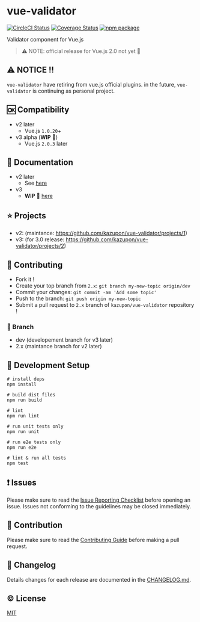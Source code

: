# vue-validator

[![CircleCI Status](https://circleci.com/gh/kazupon/vue-validator/tree/dev.svg?style=shield&circle-token=36fad1862fbb44da91a28217df8fba769d6d1ce7)](https://circleci.com/gh/kazupon/vue-validator/tree/dev)
[![Coverage Status](https://coveralls.io/repos/kazupon/vue-validator/badge.svg?branch=dev&service=github)](https://coveralls.io/github/kazupon/vue-validator?branch=dev)
[![npm package](https://img.shields.io/npm/v/vue-validator.svg)](https://www.npmjs.com/package/vue-validator)

Validator component for Vue.js

>:warning: NOTE: official release for Vue.js 2.0 not yet :construction:

## :warning: NOTICE !!
`vue-validator` have retiring from vue.js official plugins. in the future, `vue-validator` is continuing as personal project.

## :ok: Compatibility
- v2 later
    - Vue.js `1.0.20`+
- v3 alpha (**WIP** :construction:)
    - Vue.js `2.0.3` later

## :book: Documentation
- v2 later
    - See [here](http://kazupon.github.io/vue-validator/)
- v3
    - **WIP** :construction: [here](https://kazupon.github.io/vue-validator/)

## :star: Projects
- v2: (maintance: https://github.com/kazupon/vue-validator/projects/1)
- v3: (for 3.0 release: https://github.com/kazupon/vue-validator/projects/2)

## :muscle: Contributing
- Fork it !
- Create your top branch from `2.x`: `git branch my-new-topic origin/dev`
- Commit your changes: `git commit -am 'Add some topic'`
- Push to the branch: `git push origin my-new-topic`
- Submit a pull request to `2.x` branch of `kazupon/vue-validator` repository !

### :leaves: Branch
- dev (developement branch for v3 later)
- 2.x (maintance branch for v2 later)


## :hammer: Development Setup

    # install deps
    npm install

    # build dist files
    npm run build

    # lint
    npm run lint

    # run unit tests only
    npm run unit

    # run e2e tests only
    npm run e2e

    # lint & run all tests
    npm test


## :exclamation: Issues

Please make sure to read the [Issue Reporting Checklist](https://github.com/vuejs/vue/blob/dev/.github/CONTRIBUTING.md#issue-reporting-guidelines) before opening an issue. Issues not conforming to the guidelines may be closed immediately.


## :rocket: Contribution

Please make sure to read the [Contributing Guide](https://github.com/vuejs/vue/blob/dev/.github/CONTRIBUTING.md) before making a pull request.


## :scroll: Changelog

Details changes for each release are documented in the [CHANGELOG.md](https://github.com/kazupon/vue-validator/blob/dev/CHANGELOG.md).


## :copyright: License

[MIT](http://opensource.org/licenses/MIT)
